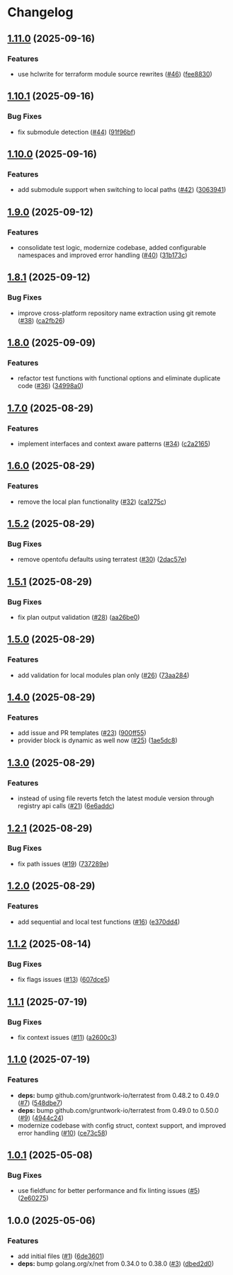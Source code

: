 # Changelog

## [1.11.0](https://github.com/CloudNationHQ/az-cn-go-validor/compare/v1.10.1...v1.11.0) (2025-09-16)


### Features

* use hclwrite for terraform module source rewrites ([#46](https://github.com/CloudNationHQ/az-cn-go-validor/issues/46)) ([fee8830](https://github.com/CloudNationHQ/az-cn-go-validor/commit/fee8830c3499fc93bc74c43eaee23015c0b7dfe3))

## [1.10.1](https://github.com/CloudNationHQ/az-cn-go-validor/compare/v1.10.0...v1.10.1) (2025-09-16)


### Bug Fixes

* fix submodule detection ([#44](https://github.com/CloudNationHQ/az-cn-go-validor/issues/44)) ([91f96bf](https://github.com/CloudNationHQ/az-cn-go-validor/commit/91f96bf81a096933054018d39be9f590d6c793c4))

## [1.10.0](https://github.com/CloudNationHQ/az-cn-go-validor/compare/v1.9.0...v1.10.0) (2025-09-16)


### Features

* add submodule support when switching to local paths ([#42](https://github.com/CloudNationHQ/az-cn-go-validor/issues/42)) ([3063941](https://github.com/CloudNationHQ/az-cn-go-validor/commit/3063941951b45aac577c55b4acc6d4b7e2ee4439))

## [1.9.0](https://github.com/CloudNationHQ/az-cn-go-validor/compare/v1.8.1...v1.9.0) (2025-09-12)


### Features

* consolidate test logic, modernize codebase, added configurable namespaces and improved error handling ([#40](https://github.com/CloudNationHQ/az-cn-go-validor/issues/40)) ([31b173c](https://github.com/CloudNationHQ/az-cn-go-validor/commit/31b173c8d1e7a9098572837391f63ce22ca4a96b))

## [1.8.1](https://github.com/CloudNationHQ/az-cn-go-validor/compare/v1.8.0...v1.8.1) (2025-09-12)


### Bug Fixes

* improve cross-platform repository name extraction using git remote ([#38](https://github.com/CloudNationHQ/az-cn-go-validor/issues/38)) ([ca2fb26](https://github.com/CloudNationHQ/az-cn-go-validor/commit/ca2fb262c7849bed614762483f090835adf26f1c))

## [1.8.0](https://github.com/CloudNationHQ/az-cn-go-validor/compare/v1.7.0...v1.8.0) (2025-09-09)


### Features

* refactor test functions with functional options and eliminate duplicate code ([#36](https://github.com/CloudNationHQ/az-cn-go-validor/issues/36)) ([34998a0](https://github.com/CloudNationHQ/az-cn-go-validor/commit/34998a04f3474e154e51bd9d121d344f77ee2af9))

## [1.7.0](https://github.com/CloudNationHQ/az-cn-go-validor/compare/v1.6.0...v1.7.0) (2025-08-29)


### Features

* implement interfaces and context aware patterns ([#34](https://github.com/CloudNationHQ/az-cn-go-validor/issues/34)) ([c2a2165](https://github.com/CloudNationHQ/az-cn-go-validor/commit/c2a21658263f39ca7e3f18da2664c8b4d3fc0832))

## [1.6.0](https://github.com/CloudNationHQ/az-cn-go-validor/compare/v1.5.2...v1.6.0) (2025-08-29)


### Features

* remove the local plan functionality ([#32](https://github.com/CloudNationHQ/az-cn-go-validor/issues/32)) ([ca1275c](https://github.com/CloudNationHQ/az-cn-go-validor/commit/ca1275c15dec9b2bbf30ffa8925ada935d5b5ad5))

## [1.5.2](https://github.com/CloudNationHQ/az-cn-go-validor/compare/v1.5.1...v1.5.2) (2025-08-29)


### Bug Fixes

* remove opentofu defaults using terratest ([#30](https://github.com/CloudNationHQ/az-cn-go-validor/issues/30)) ([2dac57e](https://github.com/CloudNationHQ/az-cn-go-validor/commit/2dac57e6a02d360f8a009c90d4ce052b337592f9))

## [1.5.1](https://github.com/CloudNationHQ/az-cn-go-validor/compare/v1.5.0...v1.5.1) (2025-08-29)


### Bug Fixes

* fix plan output validation ([#28](https://github.com/CloudNationHQ/az-cn-go-validor/issues/28)) ([aa26be0](https://github.com/CloudNationHQ/az-cn-go-validor/commit/aa26be060e0202e310320a99490a098c722cd524))

## [1.5.0](https://github.com/CloudNationHQ/az-cn-go-validor/compare/v1.4.0...v1.5.0) (2025-08-29)


### Features

* add validation for local modules plan only ([#26](https://github.com/CloudNationHQ/az-cn-go-validor/issues/26)) ([73aa284](https://github.com/CloudNationHQ/az-cn-go-validor/commit/73aa2848fad6f219534bea6952fc78ddf855424d))

## [1.4.0](https://github.com/CloudNationHQ/az-cn-go-validor/compare/v1.3.0...v1.4.0) (2025-08-29)


### Features

* add issue and PR templates ([#23](https://github.com/CloudNationHQ/az-cn-go-validor/issues/23)) ([900ff55](https://github.com/CloudNationHQ/az-cn-go-validor/commit/900ff55bd69ef58202768924b3180d4740c1986c))
* provider block is dynamic as well now ([#25](https://github.com/CloudNationHQ/az-cn-go-validor/issues/25)) ([1ae5dc8](https://github.com/CloudNationHQ/az-cn-go-validor/commit/1ae5dc8d73af91d91d686b34c42290dfd1906b87))

## [1.3.0](https://github.com/CloudNationHQ/az-cn-go-validor/compare/v1.2.1...v1.3.0) (2025-08-29)


### Features

* instead of using file reverts fetch the latest module version through registry api calls ([#21](https://github.com/CloudNationHQ/az-cn-go-validor/issues/21)) ([6e6addc](https://github.com/CloudNationHQ/az-cn-go-validor/commit/6e6addc43d388b3ffca19f51f3864d87333a2ec8))

## [1.2.1](https://github.com/CloudNationHQ/az-cn-go-validor/compare/v1.2.0...v1.2.1) (2025-08-29)


### Bug Fixes

* fix path issues ([#19](https://github.com/CloudNationHQ/az-cn-go-validor/issues/19)) ([737289e](https://github.com/CloudNationHQ/az-cn-go-validor/commit/737289ec40156f90e50a671f1c657eec0c3d252d))

## [1.2.0](https://github.com/CloudNationHQ/az-cn-go-validor/compare/v1.1.2...v1.2.0) (2025-08-29)


### Features

* add sequential and local test functions ([#16](https://github.com/CloudNationHQ/az-cn-go-validor/issues/16)) ([e370dd4](https://github.com/CloudNationHQ/az-cn-go-validor/commit/e370dd47f4a38ca3344af88efaa932927141057e))

## [1.1.2](https://github.com/CloudNationHQ/az-cn-go-validor/compare/v1.1.1...v1.1.2) (2025-08-14)


### Bug Fixes

* fix flags issues ([#13](https://github.com/CloudNationHQ/az-cn-go-validor/issues/13)) ([607dce5](https://github.com/CloudNationHQ/az-cn-go-validor/commit/607dce5d7356fa9d09437c07905fc7c7999e410a))

## [1.1.1](https://github.com/CloudNationHQ/az-cn-go-validor/compare/v1.1.0...v1.1.1) (2025-07-19)


### Bug Fixes

* fix context issues ([#11](https://github.com/CloudNationHQ/az-cn-go-validor/issues/11)) ([a2600c3](https://github.com/CloudNationHQ/az-cn-go-validor/commit/a2600c3bcdc4334268bf472a692e00c994e0bf8e))

## [1.1.0](https://github.com/CloudNationHQ/az-cn-go-validor/compare/v1.0.1...v1.1.0) (2025-07-19)


### Features

* **deps:** bump github.com/gruntwork-io/terratest from 0.48.2 to 0.49.0 ([#7](https://github.com/CloudNationHQ/az-cn-go-validor/issues/7)) ([548dbe7](https://github.com/CloudNationHQ/az-cn-go-validor/commit/548dbe70ebf40bcf0b443c0004863dba56188754))
* **deps:** bump github.com/gruntwork-io/terratest from 0.49.0 to 0.50.0 ([#9](https://github.com/CloudNationHQ/az-cn-go-validor/issues/9)) ([4944c24](https://github.com/CloudNationHQ/az-cn-go-validor/commit/4944c2463e4ab1dab902f04d4d914b6f8544e26a))
* modernize codebase with config struct, context support, and improved error handling ([#10](https://github.com/CloudNationHQ/az-cn-go-validor/issues/10)) ([ce73c58](https://github.com/CloudNationHQ/az-cn-go-validor/commit/ce73c5841166b925102ce66d02027ed2a6df17e9))

## [1.0.1](https://github.com/CloudNationHQ/az-cn-go-validor/compare/v1.0.0...v1.0.1) (2025-05-08)


### Bug Fixes

* use fieldfunc for better performance and fix linting issues ([#5](https://github.com/CloudNationHQ/az-cn-go-validor/issues/5)) ([2e60275](https://github.com/CloudNationHQ/az-cn-go-validor/commit/2e60275b89a2b386865e0641a0a48f5cf5eb26ab))

## 1.0.0 (2025-05-06)


### Features

* add initial files ([#1](https://github.com/CloudNationHQ/az-cn-go-validor/issues/1)) ([6de3601](https://github.com/CloudNationHQ/az-cn-go-validor/commit/6de36010c39593152f2f1ba7a294656e38861d8e))
* **deps:** bump golang.org/x/net from 0.34.0 to 0.38.0 ([#3](https://github.com/CloudNationHQ/az-cn-go-validor/issues/3)) ([dbed2d0](https://github.com/CloudNationHQ/az-cn-go-validor/commit/dbed2d085a5e1bc9e3c7726ed7327bf43ef33ae0))
